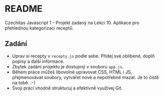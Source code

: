 # README #

Czechitas Javascript 1 - Projekt zadaný na Lekci 10. Aplikace pro přehlednou kategorizaci receptů.

Zadání
---

- Uprav si recepty v `recepty.js` podle sebe. Přidej své oblíbené, doplň popisy a další informace.
- Zbytek zadání projektu je dostupný v souboru `app.js`.
- Během práce můžeš libovolně upravovat CSS, HTML i JS, přejmenovávat soubory, vytvářet nové a nepotřebné mazat. Je to čistě na tobě. :-)
- Svoji práci vhodně strukturuj a efektivně využívej Git.
